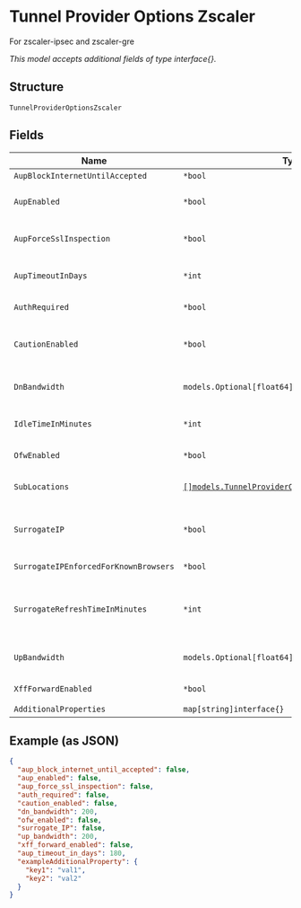 
# Tunnel Provider Options Zscaler

For zscaler-ipsec and zscaler-gre

*This model accepts additional fields of type interface{}.*

## Structure

`TunnelProviderOptionsZscaler`

## Fields

| Name | Type | Tags | Description |
|  --- | --- | --- | --- |
| `AupBlockInternetUntilAccepted` | `*bool` | Optional | **Default**: `false` |
| `AupEnabled` | `*bool` | Optional | Can only be `true` when `auth_required`==`false`, display Acceptable Use Policy (AUP)<br>**Default**: `false` |
| `AupForceSslInspection` | `*bool` | Optional | Proxy HTTPs traffic, requiring Zscaler cert to be installed in browser<br>**Default**: `false` |
| `AupTimeoutInDays` | `*int` | Optional | Required if `aup_enabled`==`true`. Days before AUP is requested again<br>**Constraints**: `>= 1`, `<= 180` |
| `AuthRequired` | `*bool` | Optional | Enable this option to enforce user authentication<br>**Default**: `false` |
| `CautionEnabled` | `*bool` | Optional | Can only be `true` when `auth_required`==`false`, display caution notification for non-authenticated users<br>**Default**: `false` |
| `DnBandwidth` | `models.Optional[float64]` | Optional | Download bandwidth cap of the link, in Mbps. Disabled if not set<br>**Constraints**: `>= 0.1`, `<= 99999` |
| `IdleTimeInMinutes` | `*int` | Optional | Required if `surrogate_IP`==`true`, idle Time to Disassociation<br>**Constraints**: `>= 0`, `<= 43200` |
| `OfwEnabled` | `*bool` | Optional | If `true`, enable the firewall control option<br>**Default**: `false` |
| `SubLocations` | [`[]models.TunnelProviderOptionsZscalerSubLocation`](../../doc/models/tunnel-provider-options-zscaler-sub-location.md) | Optional | `sub-locations` can be used for specific uses cases to define different configuration based on the user network |
| `SurrogateIP` | `*bool` | Optional | Can only be `true` when `auth_required`==`true`. Map a user to a private IP address so it applies the user's policies, instead of the location's policies<br>**Default**: `false` |
| `SurrogateIPEnforcedForKnownBrowsers` | `*bool` | Optional | Can only be `true` when `surrogate_IP`==`true`, enforce surrogate IP for known browsers |
| `SurrogateRefreshTimeInMinutes` | `*int` | Optional | Required if `surrogate_IP_enforced_for_known_browsers`==`true`, must be lower or equal than `idle_time_in_minutes`, refresh Time for re-validation of Surrogacy<br>**Constraints**: `>= 1`, `<= 43200` |
| `UpBandwidth` | `models.Optional[float64]` | Optional | Download bandwidth cap of the link, in Mbps. Disabled if not set<br>**Constraints**: `>= 0.1`, `<= 99999` |
| `XffForwardEnabled` | `*bool` | Optional | Location uses proxy chaining to forward traffic<br>**Default**: `false` |
| `AdditionalProperties` | `map[string]interface{}` | Optional | - |

## Example (as JSON)

```json
{
  "aup_block_internet_until_accepted": false,
  "aup_enabled": false,
  "aup_force_ssl_inspection": false,
  "auth_required": false,
  "caution_enabled": false,
  "dn_bandwidth": 200,
  "ofw_enabled": false,
  "surrogate_IP": false,
  "up_bandwidth": 200,
  "xff_forward_enabled": false,
  "aup_timeout_in_days": 180,
  "exampleAdditionalProperty": {
    "key1": "val1",
    "key2": "val2"
  }
}
```

